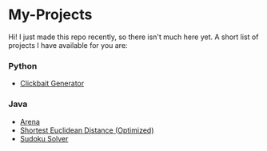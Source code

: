 # My-Projects
Hi! I just made this repo recently, so there isn't much here yet. A short list of projects I have available for you are:
### Python
* [Clickbait Generator](https://github.com/SimonAnguish/My-Projects/tree/master/Python/Clickbait-Generator "Clickbait Generator")

### Java
* [Arena](https://github.com/SimonAnguish/My-Projects/tree/master/Java/Arena "Arena")
* [Shortest Euclidean Distance (Optimized)](https://github.com/SimonAnguish/My-Projects/blob/master/Java/Shortest_Euclidean_Distance/ShortestEuclideanDistance.java "Shortest Euclidean Distance")
* [Sudoku Solver](https://github.com/SimonAnguish/My-Projects/tree/master/Java/Sudoku_Solver/SudokuSolver.java "Sudoku Solver")
